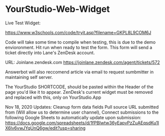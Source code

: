 # YourStudio-Web-Widget

Live Test Widget: 

https://www.w3schools.com/code/tryit.asp?filename=GKPL8L9COM6J

Code will take some time to compile when testing, this is due to the demo envioronment. Hit run when ready to test the form. 
This form will send a ticket directly into Lane's ZenDesk account. 

URL: Joinlane.zendesk.com
https://joinlane.zendesk.com/agent/tickets/572

Answerbot will also reccomend article via email to request sumbmitter in maintaining self server. 

The YourStudio SHORTCODE, should be pasted within the Header of the page you'd like it to appear. 
ZenDesk's current widget must be removed and replaced with this, only on YourStudio.App

Nov 18, 2020 Updates:
Cleanup form data fields
Pull source URL submitted from (Will allow us to determine user channel),
Connect submissions to the following Google Sheets to automatically update upon submission:
https://docs.google.com/spreadsheets/d/1fPBIwtw36yEapvPzZuAEqsdKu1IX6lv6vwJYqUnQ6gw/edit?usp=sharing
